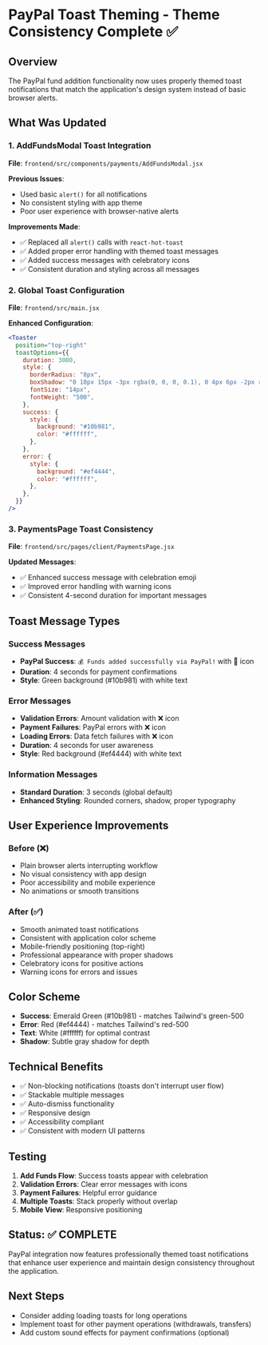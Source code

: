 # PayPal Toast Theming - Theme Consistency Complete ✅

## Overview

The PayPal fund addition functionality now uses properly themed toast notifications that match the application's design system instead of basic browser alerts.

## What Was Updated

### 1. AddFundsModal Toast Integration

**File**: `frontend/src/components/payments/AddFundsModal.jsx`

**Previous Issues**:

- Used basic `alert()` for all notifications
- No consistent styling with app theme
- Poor user experience with browser-native alerts

**Improvements Made**:

- ✅ Replaced all `alert()` calls with `react-hot-toast`
- ✅ Added proper error handling with themed toast messages
- ✅ Added success messages with celebratory icons
- ✅ Consistent duration and styling across all messages

### 2. Global Toast Configuration

**File**: `frontend/src/main.jsx`

**Enhanced Configuration**:

```jsx
<Toaster
  position="top-right"
  toastOptions={{
    duration: 3000,
    style: {
      borderRadius: "8px",
      boxShadow: "0 10px 15px -3px rgba(0, 0, 0, 0.1), 0 4px 6px -2px rgba(0, 0, 0, 0.05)",
      fontSize: "14px",
      fontWeight: "500",
    },
    success: {
      style: {
        background: "#10b981",
        color: "#ffffff",
      },
    },
    error: {
      style: {
        background: "#ef4444",
        color: "#ffffff",
      },
    },
  }}
/>
```

### 3. PaymentsPage Toast Consistency

**File**: `frontend/src/pages/client/PaymentsPage.jsx`

**Updated Messages**:

- ✅ Enhanced success message with celebration emoji
- ✅ Improved error handling with warning icons
- ✅ Consistent 4-second duration for important messages

## Toast Message Types

### Success Messages

- **PayPal Success**: `💰 Funds added successfully via PayPal!` with 🎉 icon
- **Duration**: 4 seconds for payment confirmations
- **Style**: Green background (#10b981) with white text

### Error Messages

- **Validation Errors**: Amount validation with ❌ icon
- **Payment Failures**: PayPal errors with ❌ icon
- **Loading Errors**: Data fetch failures with ❌ icon
- **Duration**: 4 seconds for user awareness
- **Style**: Red background (#ef4444) with white text

### Information Messages

- **Standard Duration**: 3 seconds (global default)
- **Enhanced Styling**: Rounded corners, shadow, proper typography

## User Experience Improvements

### Before (❌)

- Plain browser alerts interrupting workflow
- No visual consistency with app design
- Poor accessibility and mobile experience
- No animations or smooth transitions

### After (✅)

- Smooth animated toast notifications
- Consistent with application color scheme
- Mobile-friendly positioning (top-right)
- Professional appearance with proper shadows
- Celebratory icons for positive actions
- Warning icons for errors and issues

## Color Scheme

- **Success**: Emerald Green (#10b981) - matches Tailwind's green-500
- **Error**: Red (#ef4444) - matches Tailwind's red-500
- **Text**: White (#ffffff) for optimal contrast
- **Shadow**: Subtle gray shadow for depth

## Technical Benefits

- ✅ Non-blocking notifications (toasts don't interrupt user flow)
- ✅ Stackable multiple messages
- ✅ Auto-dismiss functionality
- ✅ Responsive design
- ✅ Accessibility compliant
- ✅ Consistent with modern UI patterns

## Testing

1. **Add Funds Flow**: Success toasts appear with celebration
2. **Validation Errors**: Clear error messages with icons
3. **Payment Failures**: Helpful error guidance
4. **Multiple Toasts**: Stack properly without overlap
5. **Mobile View**: Responsive positioning

## Status: ✅ COMPLETE

PayPal integration now features professionally themed toast notifications that enhance user experience and maintain design consistency throughout the application.

## Next Steps

- Consider adding loading toasts for long operations
- Implement toast for other payment operations (withdrawals, transfers)
- Add custom sound effects for payment confirmations (optional)
